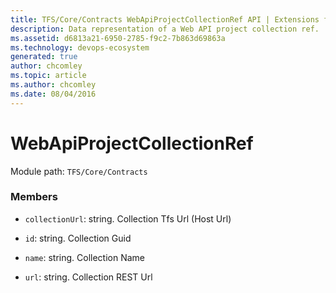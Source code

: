 ```yaml
---
title: TFS/Core/Contracts WebApiProjectCollectionRef API | Extensions for Azure DevOps Services
description: Data representation of a Web API project collection ref.
ms.assetid: d6813a21-6950-2785-f9c2-7b863d69863a
ms.technology: devops-ecosystem
generated: true
author: chcomley
ms.topic: article
ms.author: chcomley
ms.date: 08/04/2016
---
```


# WebApiProjectCollectionRef

Module path: `TFS/Core/Contracts`

### Members

* `collectionUrl`: string. Collection Tfs Url (Host Url)

* `id`: string. Collection Guid

* `name`: string. Collection Name

* `url`: string. Collection REST Url
